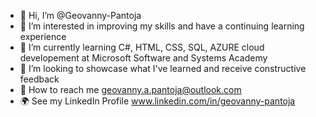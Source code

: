 - 👋 Hi, I’m @Geovanny-Pantoja
- 👀 I’m interested in improving my skills and have a continuing learning experience
- 🌱 I’m currently learning C#, HTML, CSS, SQL, AZURE  cloud developement at Microsoft Software and Systems Academy
- 💞️ I’m looking to showcase what I've learned and receive constructive feedback 
- 📧 How to reach me geovanny.a.pantoja@outlook.com
- 🌍 See my LinkedIn Profile www.linkedin.com/in/geovanny-pantoja

<!---
Geovanny-Pantoja/Geovanny-Pantoja is a ✨ special ✨ repository because its `README.md` (this file) appears on your GitHub profile.
You can click the Preview link to take a look at your changes.
--->
